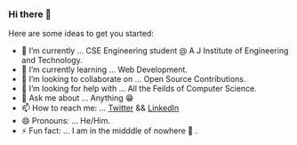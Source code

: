 ### Hi there 👋



Here are some ideas to get you started:

- 🔭 I’m currently ... CSE Engineering student @ A J Institute of Engineering and Technology.
- 🌱 I’m currently learning ... Web Development.
- 👯 I’m looking to collaborate on ... Open Source Contributions.
- 🤔 I’m looking for help with ...  All the Feilds of Computer Science.
- 💬 Ask me about ... Anything 😁 
- 📫 How to reach me: ...  [Twitter](https://twitter.com/Sibints3) &&
                           [LinkedIn](https://www.linkedin.com/in/sibin-t-s-a3b474199)
- 😄 Pronouns: ... He/Him.
- ⚡ Fun fact: ... I am in the midddle of nowhere 🤣 
.

